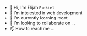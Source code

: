- 👋 Hi, I’m Elijah `Ezekiel`
- 👀 I’m interested in web development
- 🌱 I’m currently learning react
- 💞️ I’m looking to collaborate on ...
- 📫 How to reach me ...

<!---
mustaphakharuso/mustaphakharuso is a ✨ special ✨ repository because its `README.md` (this file) appears on your GitHub profile.
You can click the Preview link to take a look at your changes.
--->
